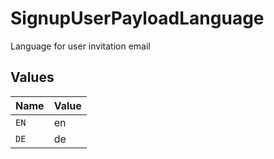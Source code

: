 # SignupUserPayloadLanguage

Language for user invitation email


## Values

| Name  | Value |
| ----- | ----- |
| `EN`  | en    |
| `DE`  | de    |